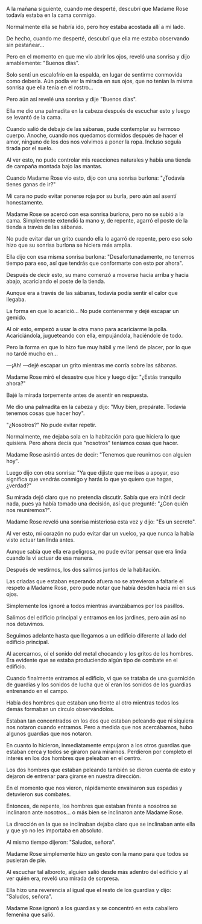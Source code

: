 
A la mañana siguiente, cuando me desperté, descubrí que Madame Rose todavía estaba en la cama conmigo.

Normalmente ella se habría ido, pero hoy estaba acostada allí a mi lado.

De hecho, cuando me desperté, descubrí que ella me estaba observando sin pestañear…

Pero en el momento en que me vio abrir los ojos, reveló una sonrisa y dijo amablemente: "Buenos días".

Solo sentí un escalofrío en la espalda, en lugar de sentirme conmovida como debería. Aún podía ver la mirada en sus ojos, que no tenían la misma sonrisa que ella tenía en el rostro...

Pero aún así revelé una sonrisa y dije "Buenos días".

Ella me dio una palmadita en la cabeza después de escuchar esto y luego se levantó de la cama.

Cuando salió de debajo de las sábanas, pude contemplar su hermoso cuerpo. Anoche, cuando nos quedamos dormidos después de hacer el amor, ninguno de los dos nos volvimos a poner la ropa. Incluso seguía tirada por el suelo.

Al ver esto, no pude controlar mis reacciones naturales y había una tienda de campaña montada bajo las mantas.

Cuando Madame Rose vio esto, dijo con una sonrisa burlona: "¿Todavía tienes ganas de ir?"

Mi cara no pudo evitar ponerse roja por su burla, pero aún así asentí honestamente.

Madame Rose se acercó con esa sonrisa burlona, ​​pero no se subió a la cama. Simplemente extendió la mano y, de repente, agarró el poste de la tienda a través de las sábanas.

No pude evitar dar un grito cuando ella lo agarró de repente, pero eso solo hizo que su sonrisa burlona se hiciera más amplia.

Ella dijo con esa misma sonrisa burlona: "Desafortunadamente, no tenemos tiempo para eso, así que tendrás que conformarte con esto por ahora".

Después de decir esto, su mano comenzó a moverse hacia arriba y hacia abajo, acariciando el poste de la tienda.

Aunque era a través de las sábanas, todavía podía sentir el calor que llegaba.

La forma en que lo acarició... No pude contenerme y dejé escapar un gemido.

Al oír esto, empezó a usar la otra mano para acariciarme la polla. Acariciándola, jugueteando con ella, empujándola, haciéndole de todo.

Pero la forma en que lo hizo fue muy hábil y me llenó de placer, por lo que no tardé mucho en…

—¡Ah! —dejé escapar un grito mientras me corría sobre las sábanas.

Madame Rose miró el desastre que hice y luego dijo: "¿Estás tranquilo ahora?"

Bajé la mirada torpemente antes de asentir en respuesta.

Me dio una palmadita en la cabeza y dijo: "Muy bien, prepárate. Todavía tenemos cosas que hacer hoy".

"¿Nosotros?" No pude evitar repetir.

Normalmente, me dejaba sola en la habitación para que hiciera lo que quisiera. Pero ahora decía que "nosotros" teníamos cosas que hacer.

Madame Rose asintió antes de decir: "Tenemos que reunirnos con alguien hoy".

Luego dijo con otra sonrisa: "Ya que dijiste que me ibas a apoyar, eso significa que vendrás conmigo y harás lo que yo quiero que hagas, ¿verdad?"

Su mirada dejó claro que no pretendía discutir. Sabía que era inútil decir nada, pues ya había tomado una decisión, así que pregunté: "¿Con quién nos reuniremos?".

Madame Rose reveló una sonrisa misteriosa esta vez y dijo: "Es un secreto".

Al ver esto, mi corazón no pudo evitar dar un vuelco, ya que nunca la había visto actuar tan linda antes.

Aunque sabía que ella era peligrosa, no pude evitar pensar que era linda cuando la vi actuar de esa manera.

Después de vestirnos, los dos salimos juntos de la habitación.

Las criadas que estaban esperando afuera no se atrevieron a faltarle el respeto a Madame Rose, pero pude notar que había desdén hacia mí en sus ojos.

Simplemente los ignoré a todos mientras avanzábamos por los pasillos.

Salimos del edificio principal y entramos en los jardines, pero aún así no nos detuvimos.

Seguimos adelante hasta que llegamos a un edificio diferente al lado del edificio principal.

Al acercarnos, oí el sonido del metal chocando y los gritos de los hombres. Era evidente que se estaba produciendo algún tipo de combate en el edificio.

Cuando finalmente entramos al edificio, vi que se trataba de una guarnición de guardias y los sonidos de lucha que oí eran los sonidos de los guardias entrenando en el campo.

Había dos hombres que estaban uno frente al otro mientras todos los demás formaban un círculo observándolos.

Estaban tan concentrados en los dos que estaban peleando que ni siquiera nos notaron cuando entramos. Pero a medida que nos acercábamos, hubo algunos guardias que nos notaron.

En cuanto lo hicieron, inmediatamente empujaron a los otros guardias que estaban cerca y todos se giraron para mirarnos. Perdieron por completo el interés en los dos hombres que peleaban en el centro.

Los dos hombres que estaban peleando también se dieron cuenta de esto y dejaron de entrenar para girarse en nuestra dirección.

En el momento que nos vieron, rápidamente envainaron sus espadas y detuvieron sus combates.

Entonces, de repente, los hombres que estaban frente a nosotros se inclinaron ante nosotros... o más bien se inclinaron ante Madame Rose.

La dirección en la que se inclinaban dejaba claro que se inclinaban ante ella y que yo no les importaba en absoluto.

Al mismo tiempo dijeron: "Saludos, señora".

Madame Rose simplemente hizo un gesto con la mano para que todos se pusieran de pie.

Al escuchar tal alboroto, alguien salió desde más adentro del edificio y al ver quién era, reveló una mirada de sorpresa.

Ella hizo una reverencia al igual que el resto de los guardias y dijo: "Saludos, señora".

Madame Rose ignoró a los guardias y se concentró en esta caballero femenina que salió.
